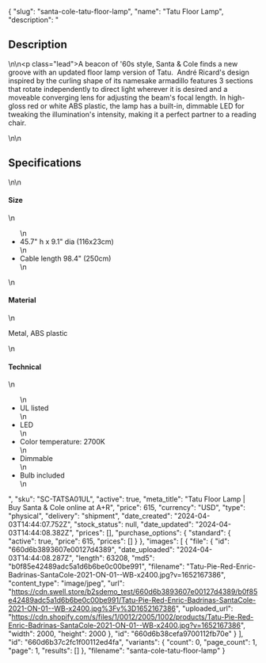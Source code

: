 {
  "slug": "santa-cole-tatu-floor-lamp",
  "name": "Tatu Floor Lamp",
  "description": "<h2>Description</h2>\n<!-- split -->\n<p class=\"lead\">A beacon of '60s style, Santa &amp; Cole finds a new groove with an updated floor lamp version of Tatu.  André Ricard's design inspired by the curling shape of its namesake armadillo features 3 sections that rotate independently to direct light wherever it is desired and a moveable converging lens for adjusting the beam's focal length. In high-gloss red or white ABS plastic, the lamp has a built-in, dimmable LED for tweaking the illumination's intensity, making it a perfect partner to a reading chair.  </p>\n<!-- split -->\n<h2>Specifications</h2>\n<!-- split -->\n<h4>Size</h4>\n<ul>\n<li>45.7\" h x 9.1\" dia (116x23cm)</li>\n<li>Cable length 98.4\" (250cm)</li>\n</ul>\n<h4>Material</h4>\n<p>Metal, ABS plastic</p>\n<h4>Technical</h4>\n<ul>\n<li>UL listed</li>\n<li>LED</li>\n<li>Color temperature: 2700K</li>\n<li>Dimmable</li>\n<li>Bulb included</li>\n</ul>",
  "sku": "SC-TATSA01UL",
  "active": true,
  "meta_title": "Tatu Floor Lamp | Buy Santa & Cole online at A+R",
  "price": 615,
  "currency": "USD",
  "type": "physical",
  "delivery": "shipment",
  "date_created": "2024-04-03T14:44:07.752Z",
  "stock_status": null,
  "date_updated": "2024-04-03T14:44:08.382Z",
  "prices": [],
  "purchase_options": {
    "standard": {
      "active": true,
      "price": 615,
      "prices": []
    }
  },
  "images": [
    {
      "file": {
        "id": "660d6b3893607e00127d4389",
        "date_uploaded": "2024-04-03T14:44:08.287Z",
        "length": 63208,
        "md5": "b0f85e42489adc5a1d6b6be0c00be991",
        "filename": "Tatu-Pie-Red-Enric-Badrinas-SantaCole-2021-ON-01--WB-x2400.jpg?v=1652167386",
        "content_type": "image/jpeg",
        "url": "https://cdn.swell.store/b2sdemo_test/660d6b3893607e00127d4389/b0f85e42489adc5a1d6b6be0c00be991/Tatu-Pie-Red-Enric-Badrinas-SantaCole-2021-ON-01--WB-x2400.jpg%3Fv%3D1652167386",
        "uploaded_url": "https://cdn.shopify.com/s/files/1/0012/2005/1002/products/Tatu-Pie-Red-Enric-Badrinas-SantaCole-2021-ON-01--WB-x2400.jpg?v=1652167386",
        "width": 2000,
        "height": 2000
      },
      "id": "660d6b38cefa9700112fb70e"
    }
  ],
  "id": "660d6b37c2fc1f00112ed4fa",
  "variants": {
    "count": 0,
    "page_count": 1,
    "page": 1,
    "results": []
  },
  "filename": "santa-cole-tatu-floor-lamp"
}